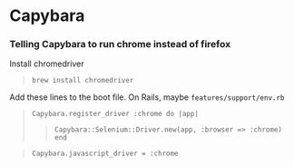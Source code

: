 # Capybara

### Telling Capybara to run chrome instead of firefox

Install chromedriver
>`brew install chromedriver`

Add these lines to the boot file. On Rails, maybe `features/support/env.rb`
>`Capybara.register_driver :chrome do |app|`
>>`Capybara::Selenium::Driver.new(app, :browser => :chrome)`
>`end`

>`Capybara.javascript_driver = :chrome`


